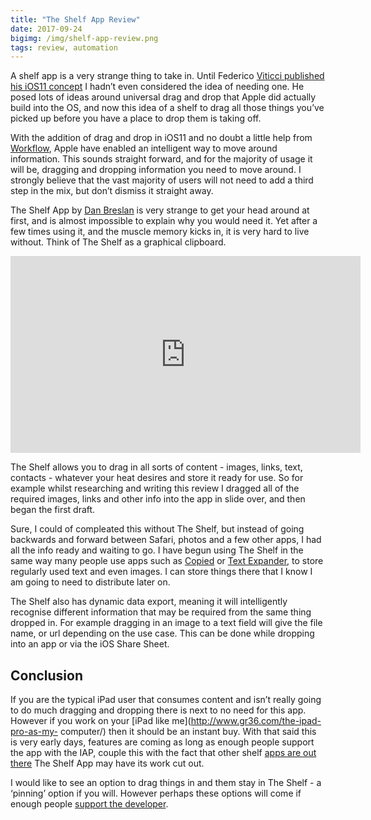 ```yaml
---
title: "The Shelf App Review"
date: 2017-09-24
bigimg: /img/shelf-app-review.png
tags: review, automation
---
```

A shelf app is a very strange thing to take in. Until Federico [Viticci published his iOS11 concept][1] I hadn’t even considered the idea of needing one. He posed lots of ideas around universal drag and drop that Apple did actually build into the OS, and now this idea of a shelf to drag all those things you’ve picked up before you have a place to drop them is taking off.

With the addition of drag and drop in iOS11 and no doubt a little help from [Workflow][2], Apple have enabled an intelligent way to move around information. This sounds straight forward, and for the majority of usage it will be, dragging and dropping information you need to move around. I strongly believe that the vast majority of users will not need to add a third step in the mix, but don’t dismiss it straight away.

The Shelf App by [Dan Breslan][3] is very strange to get your head around at first, and is almost impossible to explain why you would need it. Yet after a few times using it, and the muscle memory kicks in, it is very hard to live without. Think of The Shelf as a graphical clipboard.

<iframe width="560" height="315" src="https://www.youtube.com/embed/LpRQRol-WaU" frameborder="0" allowfullscreen></iframe>

The Shelf allows you to drag in all sorts of content - images, links, text, contacts - whatever your heat desires and store it ready for use. So for example whilst researching and writing this review I dragged all of the required images, links and other info into the app in slide over, and then began the first draft.

Sure, I could of compleated this without The Shelf, but instead of going backwards and forward between Safari, photos and a few other apps, I had all the info ready and waiting to go. I have begun using The Shelf in the same way many people use apps such as [Copied][4] or [Text Expander][5], to store regularly used text and even images. I can store things there that I know I am going to need to distribute later on.  

The Shelf also has dynamic data export, meaning it will intelligently recognise different information that may be required from the same thing dropped in. For example dragging in an image to a text field will give the file name, or url depending on the use case. This can be done while dropping into an app or via the iOS Share Sheet.

## Conclusion
If you are the typical iPad user that consumes content and isn’t really going to do much dragging and dropping there is next to no need for this app. However if you work on your [iPad like me](http://www.gr36.com/the-ipad-pro-as-my-
computer/) then it should be an instant buy. With that said this is very early days, features are coming as long as enough people support the app with the IAP, couple this with the fact that other shelf [apps are out there][6] The Shelf App may have its work cut out.

I would like to see an option to drag things in and them stay in The Shelf - a ‘pinning’ option if you will. However perhaps these options will come if enough people [support the developer][7].

[1]:	https://www.macstories.net/stories/ios-11-ipad-wishes-and-concept-video/
[2]:	https://techcrunch.com/2017/03/22/apple-has-acquired-workflow-a-powerful-automation-tool-for-ipad-and-iphone/
[3]:	http://breslan.co.uk/index.php/2017/08/21/introducing-the-shelf/
[4]:	https://itunes.apple.com/us/app/copied-copy-and-paste-everywhere/id1015767349?mt=8&at=1000ltj4
[5]:	https://itunes.apple.com/gb/app/textexpander-keyboard/id1075927186?mt=8&at=1000ltj4
[6]:	http://www.gr36.com/the-ipad-pro-as-my-computer/
[7]:	http://theshelf.breslan.co.uk/features.php
